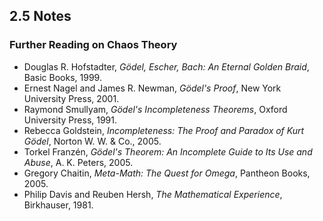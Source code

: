 ## 2.5 Notes

### Further Reading on Chaos Theory
- Douglas R. Hofstadter, *Gödel, Escher, Bach: An Eternal Golden Braid*, Basic Books, 1999.
- Ernest Nagel and James R. Newman, *Gödel's Proof*, New York University Press, 2001.
- Raymond Smullyam, *Gödel's Incompleteness Theorems*, Oxford University Press, 1991.
- Rebecca Goldstein, *Incompleteness: The Proof and Paradox of Kurt Gödel*, Norton W. W. & Co., 2005.
- Torkel Franzén, *Gödel's Theorem: An Incomplete Guide to Its Use and Abuse*, A. K. Peters, 2005.
- Gregory Chaitin, *Meta-Math: The Quest for Omega*, Pantheon Books, 2005.
- Philip Davis and Reuben Hersh, *The Mathematical Experience*, Birkhauser, 1981.